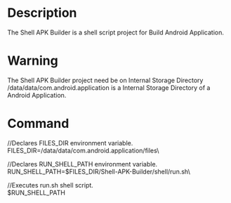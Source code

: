 # Description
The Shell APK Builder is a shell script project for Build Android Application.

# Warning
The Shell APK Builder project need be on Internal Storage Directory
/data/data/com.android.application is a Internal Storage Directory of a Android Application.

# Command
//Declares FILES_DIR environment variable.\
FILES_DIR=/data/data/com.android.application/files\

//Declares RUN_SHELL_PATH environment variable.\
RUN_SHELL_PATH=$FILES_DIR/Shell-APK-Builder/shell/run.sh\

//Executes run.sh shell script.\
$RUN_SHELL_PATH
